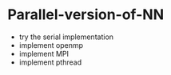 # Parallel-version-of-NN
- try the serial implementation
- implement openmp
- implement MPI
- implement pthread
